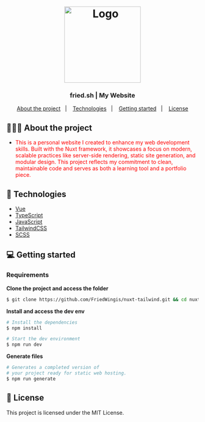<h1 align="center">
	<img alt="Logo" src="https://fried.sh/images/logo.png" width="200px" /> 
</h1>

<h3 align="center">
  fried.sh | My Website
</h3>

<p align="center">
  <a href="#-about-the-project">About the project</a>&nbsp;&nbsp;&nbsp;|&nbsp;&nbsp;&nbsp;
  <a href="#-technologies">Technologies</a>&nbsp;&nbsp;&nbsp;|&nbsp;&nbsp;&nbsp;
  <a href="#-getting-started">Getting started</a>&nbsp;&nbsp;&nbsp;|&nbsp;&nbsp;&nbsp;
  <a href="#-license">License</a>
</p>

## 👨🏻‍💻 About the project

- <p style="color: red;">This is a personal website I created to enhance my web development skills. Built with the Nuxt framework, it showcases a focus on modern, scalable practices like server-side rendering, static site generation, and modular design. This project reflects my commitment to clean, maintainable code and serves as both a learning tool and a portfolio piece.</p>

## 🚀 Technologies

- [Vue](https://vuejs.org/)
- [TypeScript](https://www.typescriptlang.org/)
- [JavaScript](https://www.javascript.com/)
- [TailwindCSS](https://tailwindcss.com/)
- [SCSS](https://sass-lang.com//)

## 💻 Getting started

### Requirements

**Clone the project and access the folder**

```bash
$ git clone https://github.com/FriedWingis/nuxt-tailwind.git && cd nuxt-tailwind
```

**Install and access the dev env**

```bash
# Install the dependencies
$ npm install

# Start the dev environment
$ npm run dev
```

**Generate files**

```bash
# Generates a completed version of
# your project ready for static web hosting.
$ npm run generate
```

## 📝 License

This project is licensed under the MIT License.
